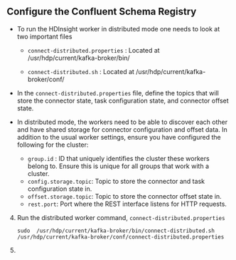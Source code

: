 ## Configure the Confluent Schema Registry

- To run the HDInsight worker in distributed mode one needs to look at two important files 


  - `connect-distributed.properties` : Located at /usr/hdp/current/kafka-broker/bin/

  - `connect-distributed.sh` : Located at /usr/hdp/current/kafka-broker/conf/


-   In the  `connect-distributed.properties`  file, define the topics that will store the connector state, task configuration state, and connector offset state.

- In distributed mode, the workers need to be able to discover each other and have shared storage for connector configuration and offset data. In addition to the usual worker settings, ensure you have configured the following for the cluster:
    
    - `group.id` : ID that uniquely identifies the cluster these workers belong to. Ensure this is unique for all groups that work with a cluster.
    -   `config.storage.topic`: Topic to store the connector and task configuration state in.
    -   `offset.storage.topic`: Topic to store the connector offset state in. 
    -   `rest.port`: Port where the REST interface listens for HTTP requests. 

    
4.  Run the distributed worker command, `connect-distributed.properties`
    
      ```
    sudo  /usr/hdp/current/kafka-broker/bin/connect-distributed.sh  /usr/hdp/current/kafka-broker/conf/connect-distributed.properties
    ```
    
5. 
<!--stackedit_data:
eyJoaXN0b3J5IjpbMTM4OTMzMzA1OSwxOTYxNzM0OTQ2LDE4Mj
MxODA3MTYsLTEwNzQzNTIzNTcsLTE1NzEwOTE3MTldfQ==
-->